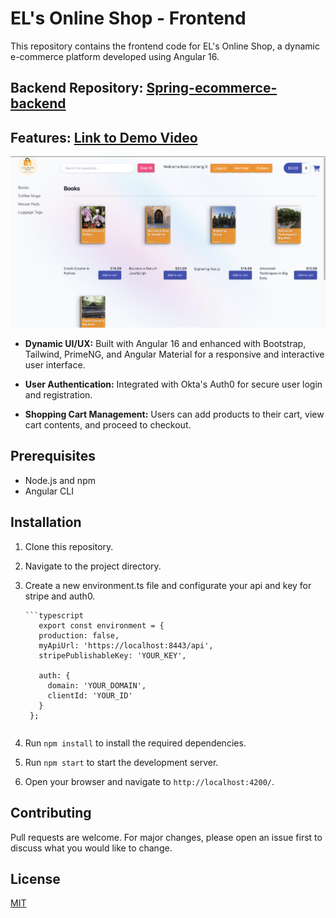# EL's Online Shop - Frontend

This repository contains the frontend code for EL's Online Shop, a dynamic e-commerce platform developed using Angular 16.

## Backend Repository: [Spring-ecommerce-backend](https://github.com/Zicheng-Li/Spring-ecommerce-backend)

## Features: [Link to Demo Video](https://youtu.be/q0_N9ydf67c)

![Frontend Interface](1.png)

- **Dynamic UI/UX:** Built with Angular 16 and enhanced with Bootstrap, Tailwind, PrimeNG, and Angular Material for a responsive and interactive user interface.
  
- **User Authentication:** Integrated with Okta's Auth0 for secure user login and registration.
  
- **Shopping Cart Management:** Users can add products to their cart, view cart contents, and proceed to checkout.

## Prerequisites

- Node.js and npm
- Angular CLI

## Installation

1. Clone this repository.
2. Navigate to the project directory.
3. Create a new environment.ts file and configurate your api and key for stripe and auth0.
   
       ```typescript
          export const environment = {
          production: false,
          myApiUrl: 'https://localhost:8443/api',
          stripePublishableKey: 'YOUR_KEY',
        
          auth: {
            domain: 'YOUR_DOMAIN',
            clientId: 'YOUR_ID'
          }
        };
      ```
    
4. Run `npm install` to install the required dependencies.
5. Run `npm start` to start the development server.
6. Open your browser and navigate to `http://localhost:4200/`.

## Contributing

Pull requests are welcome. For major changes, please open an issue first to discuss what you would like to change.

## License

[MIT](https://choosealicense.com/licenses/mit/)

